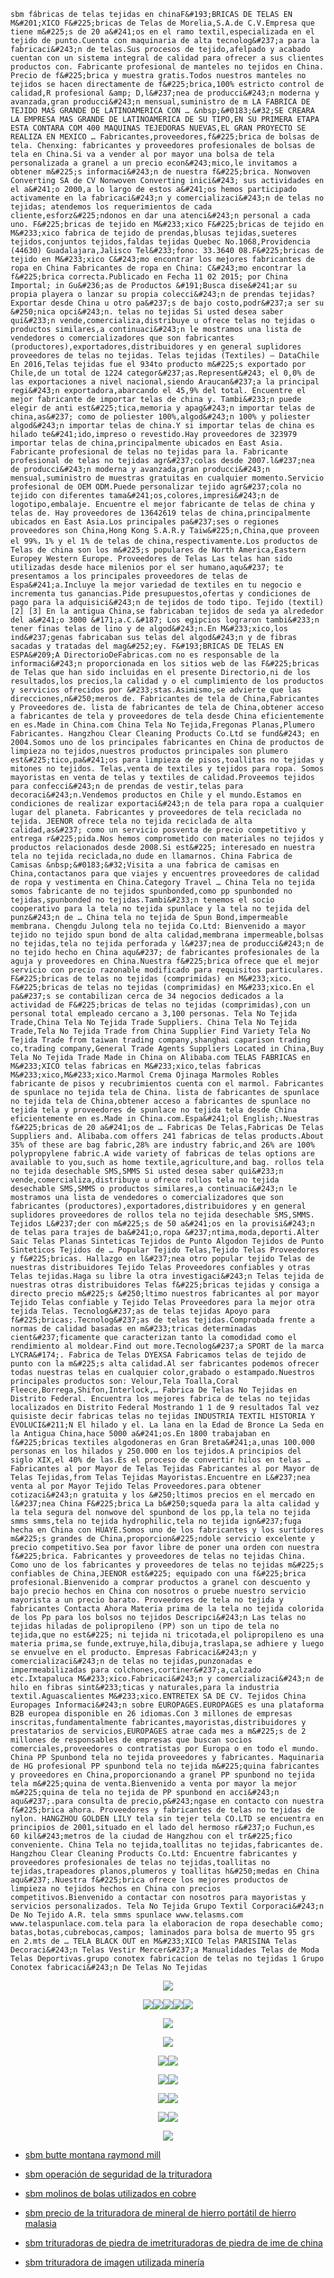 
```
sbm fábricas de telas tejidas en chinaF&#193;BRICAS DE TELAS EN M&#201;XICO F&#225;bricas de Telas de Morelia,S.A.de C.V.Empresa que tiene m&#225;s de 20 a&#241;os en el ramo textil,especializada en el tejido de punto.Cuenta con maquinaria de alta tecnolog&#237;a para la fabricaci&#243;n de telas.Sus procesos de tejido,afelpado y acabado cuentan con un sistema integral de calidad para ofrecer a sus clientes productos con. Fabricante profesional de manteles no tejidos en China. Precio de f&#225;brica y muestra gratis.Todos nuestros manteles no tejidos se hacen directamente de f&#225;brica,100% estricto control de calidad,R profesional &amp; D,l&#237;nea de producci&#243;n moderna y avanzada,gran producci&#243;n mensual,suministro de m LA FABRICA DE TEJIDO MAS GRANDE DE LATINOAMERICA CON … &nbsp;&#0183;&#32;SE CREARA LA EMPRESA MAS GRANDE DE LATINOAMERICA DE SU TIPO,EN SU PRIMERA ETAPA ESTA CONTARA COM 400 MAQUINAS TEJEDORAS NUEVAS,EL GRAN PROYECTO SE REALIZA EN MEXICO … Fabricantes,proveedores,f&#225;brica de bolsas de tela. Chenxing: fabricantes y proveedores profesionales de bolsas de tela en China.Si va a vender al por mayor una bolsa de tela personalizada a granel a un precio econ&#243;mico,le invitamos a obtener m&#225;s informaci&#243;n de nuestra f&#225;brica. Nonwoven Converting SA de CV Nonwoven Converting inici&#243; sus actividades en el a&#241;o 2000,a lo largo de estos a&#241;os hemos participado activamente en la fabricaci&#243;n y comercializaci&#243;n de telas no tejidas; atendemos los requerimientos de cada cliente,esforz&#225;ndonos en dar una atenci&#243;n personal a cada uno. F&#225;bricas de tejido en M&#233;xico F&#225;bricas de tejido en M&#233;xico fabrica de tejido de prendas,blusas tejidas,sueteres tejidos,conjuntos tejidos,faldas tejidas Quebec No.1068,Providencia (44630) Guadalajara,Jalisco Tel&#233;fono: 33.3640 08.F&#225;bricas de tejido en M&#233;xico C&#243;mo encontrar los mejores fabricantes de ropa en China Fabricantes de ropa en China: C&#243;mo encontrar la f&#225;brica correcta.Publicado en Fecha 11 02 2015; por China Importal; in Gu&#236;as de Productos &#191;Busca dise&#241;ar su propia playera o lanzar su propia colecci&#243;n de prendas tejidas? Exportar desde China u otro pa&#237;s de bajo costo,podr&#237;a ser su &#250;nica opci&#243;n. telas no tejidas Si usted desea saber qui&#233;n vende,comercializa,distribuye u ofrece telas no tejidas o productos similares,a continuaci&#243;n le mostramos una lista de vendedores o comercializadores que son fabricantes (productores),exportadores,distribuidores y en general suplidores proveedores de telas no tejidas. Telas tejidas (Textiles) — DataChile En 2016,Telas tejidas fue el 934to producto m&#225;s exportado por Chile,de un total de 1224 categor&#237;as.Represent&#243; el 0,0% de las exportaciones a nivel nacional,siendo Araucan&#237;a la principal regi&#243;n exportadora,abarcando el 45,9% del total. Encuentre el mejor fabricante de importar telas de china y. Tambi&#233;n puede elegir de anti est&#225;tica,memoria y apag&#243;n importar telas de china,as&#237; como de poliester 100%,algod&#243;n 100% y poliester algod&#243;n importar telas de china.Y si importar telas de china es hilado te&#241;ido,impreso o revestido.Hay proveedores de 323979 importar telas de china,principalmente ubicados en East Asia. Fabricante profesional de telas no tejidas para la. Fabricante profesional de telas no tejidas agr&#237;colas desde 2007.l&#237;nea de producci&#243;n moderna y avanzada,gran producci&#243;n mensual,suministro de muestras gratuitas en cualquier momento.Servicio profesional de OEM ODM.Puede personalizar tejido agr&#237;cola no tejido con diferentes tama&#241;os,colores,impresi&#243;n de logotipo,embalaje. Encuentre el mejor fabricante de telas de china y telas de. Hay proveedores de 13642619 telas de china,principalmente ubicados en East Asia.Los principales pa&#237;ses o regiones proveedores son China,Hong Kong S.A.R.y Taiw&#225;n,China,que proveen el 99%，1% y el 1% de telas de china,respectivamente.Los productos de Telas de china son los m&#225;s populares de North America,Eastern Europey Western Europe. Proveedores de Telas Las telas han sido utilizadas desde hace milenios por el ser humano,aqu&#237; te presentamos a los principales proveedores de telas de Espa&#241;a.Incluye la mejor variedad de textiles en tu negocio e incrementa tus ganancias.Pide presupuestos,ofertas y condiciones de pago para la adquisici&#243;n de tejidos de todo tipo. Tejido (textil) [2] [3] En la antigua China,se fabricaban tejidos de seda ya alrededor del a&#241;o 3000 &#171;a.C.&#187; Los egipcios lograron tambi&#233;n tener finas telas de lino y de algod&#243;n.En M&#233;xico,los ind&#237;genas fabricaban sus telas del algod&#243;n y de fibras sacadas y tratadas del mag&#252;ey. F&#193;BRICAS DE TELAS EN ESPA&#209;A DirectorioDeFabricas.com no es responsable de la informaci&#243;n proporcionada en los sitios web de las F&#225;bricas de Telas que han sido incluidas en el presente Directorio,ni de los resultados,los precios,la calidad y o el cumplimiento de los productos y servicios ofrecidos por &#233;stas.Asimismo,se advierte que las direcciones,n&#250;meros de. Fabricantes de tela de China,Fabricantes y Proveedores de. lista de fabricantes de tela de China,obtener acceso a fabricantes de tela y proveedores de tela desde China eficientemente en es.Made in China.com China Tela No Tejida,Fregonas Planas,Plumero Fabricantes. Hangzhou Clear Cleaning Products Co.Ltd se fund&#243; en 2004.Somos uno de los principales fabricantes en China de productos de limpieza no tejidos,nuestros productos principales son plumero est&#225;tico,pa&#241;os para limpieza de pisos,toallitas no tejidas y mitones no tejidos. Telas,venta de textiles y tejidos para ropa. Somos mayoristas en venta de telas y textiles de calidad.Proveemos tejidos para confecci&#243;n de prendas de vestir,telas para decoraci&#243;n.Vendemos productos en Chile y el mundo.Estamos en condiciones de realizar exportaci&#243;n de tela para ropa a cualquier lugar del planeta. Fabricantes y proveedores de tela reciclada no tejida. JEENOR ofrece tela no tejida reciclada de alta calidad,as&#237; como un servicio posventa de precio competitivo y entrega r&#225;pida.Nos hemos comprometido con materiales no tejidos y productos relacionados desde 2008.Si est&#225; interesado en nuestra tela no tejida reciclada,no dude en llamarnos. China Fabrica de Camisas &nbsp;&#0183;&#32;Visita a una fabrica de camisas en China,contactanos para que viajes y encuentres proveedores de calidad de ropa y vestimenta en China.Category Travel … China Tela no tejida somos fabricante de no tejidos spunbonded,como pp spunbonded no tejidas,spunbonded no tejidas.Tambi&#233;n tenemos el socio cooperativo para la tela no tejida spunlace y la tela no tejida del punz&#243;n de … China tela no tejida de Spun Bond,impermeable membrana. Chengdu Julong tela no tejida Co.Ltd: Bienvenido a mayor tejido no tejido spun bond de alta calidad,membrana impermeable,bolsas no tejidas,tela no tejida perforada y l&#237;nea de producci&#243;n de no tejido hecho en China aqu&#237; de fabricantes profesionales de la aguja y proveedores en China.Nuestra f&#225;brica ofrece que el mejor servicio con precio razonable modificado para requisitos particulares. F&#225;bricas de telas no tejidas (comprimidas) en M&#233;xico. F&#225;bricas de telas no tejidas (comprimidas) en M&#233;xico.En el pa&#237;s se contabilizan cerca de 34 negocios dedicados a la actividad de F&#225;bricas de telas no tejidas (comprimidas),con un personal total empleado cercano a 3,100 personas. Tela No Tejida Trade,China Tela No Tejida Trade Suppliers. China Tela No Tejida Trade,Tela No Tejida Trade from China Supplier Find Variety Tela No Tejida Trade from taiwan trading company,shanghai caparison trading co,trading company,General Trade Agents Suppliers Located in China,Buy Tela No Tejida Trade Made in China on Alibaba.com TELAS FABRICAS en M&#233;XICO telas fabricas en M&#233;xico,telas fabricas M&#233;xico,M&#233;xico.Marmol Crema Ojinaga Marmoles Robles fabricante de pisos y recubrimientos cuenta con el marmol. Fabricantes de spunlace no tejida tela de China. lista de fabricantes de spunlace no tejida tela de China,obtener acceso a fabricantes de spunlace no tejida tela y proveedores de spunlace no tejida tela desde China eficientemente en es.Made in China.com.Espa&#241;ol English;.Nuestras f&#225;bricas de 20 a&#241;os de … Fabricas De Telas,Fabricas De Telas Suppliers and. Alibaba.com offers 241 fabricas de telas products.About 35% of these are bag fabric,28% are industry fabric,and 26% are 100% polypropylene fabric.A wide variety of fabricas de telas options are available to you,such as home textile,agriculture,and bag. rollos tela no tejida desechable SMS,SMMS Si usted desea saber qui&#233;n vende,comercializa,distribuye u ofrece rollos tela no tejida desechable SMS,SMMS o productos similares,a continuaci&#243;n le mostramos una lista de vendedores o comercializadores que son fabricantes (productores),exportadores,distribuidores y en general suplidores proveedores de rollos tela no tejida desechable SMS,SMMS. Tejidos L&#237;der con m&#225;s de 50 a&#241;os en la provisi&#243;n de telas para trajes de ba&#241;o,ropa &#237;ntima,moda,deporti.Alter Saic Telas Planas Sinteticas Tejidos de Punto Algodon Tejidos de Punto Sinteticos Tejidos de … Popular Tejido Telas,Tejido Telas Proveedores y f&#225;bricas. Hallazgo en l&#237;nea otro popular tejido Telas de nuestras distribuidores Tejido Telas Proveedores confiables y otras Telas tejidas.Haga su libre la otra investigaci&#243;n Telas tejida de nuestras otras distribuidores Telas f&#225;bricas tejidas y consiga a directo precio m&#225;s &#250;ltimo nuestros fabricantes al por mayor Tejido Telas confiable y Tejido Telas Proveedores para la mejor otra tejida Telas. Tecnolog&#237;as de telas tejidas Apoyo para f&#225;bricas;.Tecnolog&#237;as de telas tejidas.Comprobada frente a normas de calidad basadas en m&#233;tricas determinadas cient&#237;ficamente que caracterizan tanto la comodidad como el rendimiento al moldear.Find out more.Tecnolog&#237;a SPORT de la marca LYCRA&#174;. Fabrica de Telas DYEXSA Fabricamos telas de tejido de punto con la m&#225;s alta calidad.Al ser fabricantes podemos ofrecer todas nuestras telas en cualquier color,grabado o estampado.Nuestros principales productos son: Velour,Tela Toalla,Coral Fleece,Borrega,Shifon,Interlock,… Fabrica De Telas No Tejidas en Distrito Federal. Encuentra los mejores fabrica de telas no tejidas localizados en Distrito Federal Mostrando 1 1 de 9 resultados Tal vez quisiste decir fabricas telas no tejidas INDUSTRIA TEXTIL HISTORIA Y EVOLUCI&#211;N El hilado y el. La lana en la Edad de Bronce La Seda en la Antigua China,hace 5000 a&#241;os.En 1800 trabajaban en f&#225;bricas textiles algodoneras en Gran Breta&#241;a,unas 100.000 personas en los hilados y 250.000 en los tejidos.A principios del siglo XIX,el 40% de las.Es el proceso de convertir hilos en telas … Fabricantes al por Mayor de Telas Tejidas Fabricantes al por Mayor de Telas Tejidas,from Telas Tejidas Mayoristas.Encuentre en L&#237;nea venta al por Mayor Tejido Telas Proveedores.para obtener cotizaci&#243;n gratuita y los &#250;ltimos precios en el mercado en l&#237;nea China F&#225;brica La b&#250;squeda para la alta calidad y la tela segura del nonwove del spunbond de los pp,la tela no tejida smms smms,tela no tejida hydrophilic,tela no tejida ign&#237;fuga hecha en China con HUAYE.Somos uno de los fabricantes y los surtidores m&#225;s grandes de China,proporcion&#225;ndole servicio excelente y precio competitivo.Sea por favor libre de poner una orden con nuestra f&#225;brica. Fabricantes y proveedores de telas no tejidas China. Como uno de los fabricantes y proveedores de telas no tejidas m&#225;s confiables de China,JEENOR est&#225; equipado con una f&#225;brica profesional.Bienvenido a comprar productos a granel con descuento y bajo precio hechos en China con nosotros o pruebe nuestro servicio mayorista a un precio barato. Proveedores de tela no tejida y fabricantes Contacta Ahora Materia prima de la tela no tejida colorida de los Pp para los bolsos no tejidos Descripci&#243;n Las telas no tejidas hiladas de polipropileno (PP) son un tipo de tela no tejida,que no est&#225; ni tejida ni tricotada,el polipropileno es una materia prima,se funde,extruye,hila,dibuja,traslapa,se adhiere y luego se envuelve en el producto. Empresas Fabricaci&#243;n y comercializaci&#243;n de telas no tejidas,punzonadas e impermeabilizadas para colchones,cortiner&#237;a,calzado etc.Ixtapaluca M&#233;xico.Fabricaci&#243;n y comercializaci&#243;n de hilo en fibras sint&#233;ticas y naturales,para la industria textil.Aguascalientes M&#233;xico.ENTRETEX SA DE CV. Tejidos China Europages Informaci&#243;n sobre EUROPAGES.EUROPAGES es una plataforma B2B europea disponible en 26 idiomas.Con 3 millones de empresas inscritas,fundamentalmente fabricantes,mayoristas,distribuidores y prestatarios de servicios,EUROPAGES atrae cada mes a m&#225;s de 2 millones de responsables de empresas que buscan socios comerciales,proveedores o contratistas por Europa o en todo el mundo. China PP Spunbond tela no tejida proveedores y fabricantes. Maquinaria de HG profesional PP spunbond tela no tejida m&#225;quina fabricantes y proveedores en China,proporcionando a granel PP spunbond no tejida tela m&#225;quina de venta.Bienvenido a venta por mayor la mejor m&#225;quina de tela no tejida de PP spunbond en acci&#243;n aqu&#237;.para consulta de precio,p&#243;ngase en contacto con nuestra f&#225;brica ahora. Proveedores y fabricantes de telas no tejidas de nylon. HANGZHOU GOLDEN LILY tela sin tejer tela CO.LTD se encuentra en principios de 2001,situado en el lado del hermoso r&#237;o Fuchun,es 60 kil&#243;metros de la ciudad de Hangzhou con el tr&#225;fico conveniente. China Tela no tejida,toallitas no tejidas,fabricantes de. Hangzhou Clear Cleaning Products Co.Ltd: Encuentre fabricantes y proveedores profesionales de telas no tejidas,toallitas no tejidas,trapeadores planos,plumeros y toallitas h&#250;medas en China aqu&#237;.Nuestra f&#225;brica ofrece los mejores productos de limpieza no tejidos hechos en China con precios competitivos.Bienvenido a contactar con nosotros para mayoristas y servicios personalizados. Tela No Tejida Grupo Textil Corporaci&#243;n De No Tejido A.R. tela smms spunlace www.telasms.com www.telaspunlace.com.tela para la elaboracion de ropa desechable como; batas,botas,cubrebocas,campos; laminados para bolsa de muerto 95 grs en 2.mts de … TELA BLACK OUT en M&#233;XICO Telas PARISINA Telas Decoraci&#243;n Telas Vestir Mercer&#237;a Manualidades Telas de Moda Telas Deportivas.grupo conotex fabricacion de telas no tejidas 1 Grupo Conotex fabricaci&#243;n De Telas No Tejidas 
```

<div align="center">

<a href="https://es-crusher.shibang-china.com/github&k=sbm+f%C3%A1bricas+de+telas+tejidas+en+china"><img src="https://static.shibang-china.com/es/crusher/logo.jpg"></a>

<a href="https://es-crusher.shibang-china.com/github&k=sbm+f%C3%A1bricas+de+telas+tejidas+en+china"><img src="https://static.shibang-china.com/es/crusher/index.jpg"></a><a href="https://es-crusher.shibang-china.com/material.htmlgithub&k=sbm+f%C3%A1bricas+de+telas+tejidas+en+china"><img src="https://static.shibang-china.com/es/crusher/material.jpg"></a><a href="https://es-crusher.shibang-china.com/application.htmlgithub&k=sbm+f%C3%A1bricas+de+telas+tejidas+en+china"><img src="https://static.shibang-china.com/es/crusher/application.jpg"></a><a href="https://es-crusher.shibang-china.com/aboutus.htmlgithub&k=sbm+f%C3%A1bricas+de+telas+tejidas+en+china"><img src="https://static.shibang-china.com/es/crusher/aboutus.jpg"></a><a href="https://es-crusher.shibang-china.com/contact.htmlgithub&k=sbm+f%C3%A1bricas+de+telas+tejidas+en+china"><img src="https://static.shibang-china.com/es/crusher/contact.jpg"></a>

<a href="https://es-crusher.shibang-china.com/github&k=sbm+f%C3%A1bricas+de+telas+tejidas+en+china"><img src="https://static.shibang-china.com/es/crusher/banner.jpg"></a>

<a href="https://swt.shibang-china.com/github&k=sbm+f%C3%A1bricas+de+telas+tejidas+en+china"><img src="https://static.shibang-china.com/es/crusher/text.jpg"></a>

<a href="https://swt.shibang-china.com/github&k=sbm+f%C3%A1bricas+de+telas+tejidas+en+china"><img src="https://static.shibang-china.com/es/crusher/chat.jpg"></a><a href="https://es-crusher.shibang-china.com/contact.htmlgithub&k=sbm+f%C3%A1bricas+de+telas+tejidas+en+china"><img src="https://static.shibang-china.com/es/crusher/message.jpg"></a>

<a href="https://es-crusher.shibang-china.com/products/pe.htmlgithub&k=sbm+f%C3%A1bricas+de+telas+tejidas+en+china"><img src="https://static.shibang-china.com/es/crusher/pe.jpg"></a><a href="https://es-crusher.shibang-china.com/products/pf.htmlgithub&k=sbm+f%C3%A1bricas+de+telas+tejidas+en+china"><img src="https://static.shibang-china.com/es/crusher/pf.jpg"></a>

<a href="https://es-crusher.shibang-china.com/products/hpt.htmlgithub&k=sbm+f%C3%A1bricas+de+telas+tejidas+en+china"><img src="https://static.shibang-china.com/es/crusher/hpt.jpg"></a><a href="https://es-crusher.shibang-china.com/products/vsi.htmlgithub&k=sbm+f%C3%A1bricas+de+telas+tejidas+en+china"><img src="https://static.shibang-china.com/es/crusher/vsi.jpg"></a>

<a href="https://es-crusher.shibang-china.com/products/klv.htmlgithub&k=sbm+f%C3%A1bricas+de+telas+tejidas+en+china"><img src="https://static.shibang-china.com/es/crusher/klv.jpg"></a><a href="https://es-crusher.shibang-china.com/products/portable.htmlgithub&k=sbm+f%C3%A1bricas+de+telas+tejidas+en+china"><img src="https://static.shibang-china.com/es/crusher/portable.jpg"></a>

<a href="https://swt.shibang-china.com/github&k=sbm+f%C3%A1bricas+de+telas+tejidas+en+china"><img src="https://static.shibang-china.com/es/crusher/case.jpg"></a>

</div>


* [sbm butte montana raymond mill](sbm%20butte%20montana%20raymond%20mill.md)

* [sbm operación de seguridad de la trituradora](sbm%20operaci%C3%B3n%20de%20seguridad%20de%20la%20trituradora.md)

* [sbm molinos de bolas utilizados en cobre](sbm%20molinos%20de%20bolas%20utilizados%20en%20cobre.md)

* [sbm precio de la trituradora de mineral de hierro portátil de hierro malasia](sbm%20precio%20de%20la%20trituradora%20de%20mineral%20de%20hierro%20port%C3%A1til%20de%20hierro%20malasia.md)

* [sbm trituradoras de piedra de imetrituradoras de piedra de ime de china](sbm%20trituradoras%20de%20piedra%20de%20imetrituradoras%20de%20piedra%20de%20ime%20de%20china.md)

* [sbm trituradora de imagen utilizada minería](sbm%20trituradora%20de%20imagen%20utilizada%20miner%C3%ADa.md)